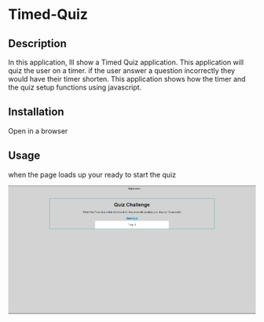 # Timed-Quiz

## Description
In this application, Ill show a Timed Quiz application. This application will quiz the user on a timer. if the user answer a question incorrectly they would have their timer shorten. This application shows how the timer and the quiz setup functions using javascript.

## Installation

Open in a browser 

## Usage

when the page loads up your ready to start the quiz

![Alt text](image.png)
